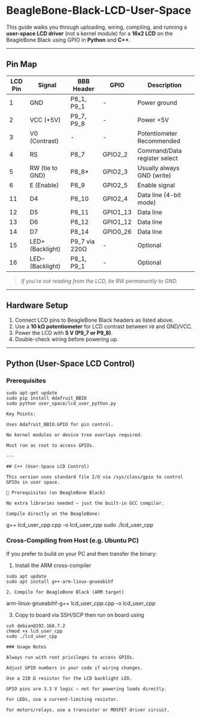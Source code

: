 # BeagleBone-Black-LCD-User-Space

This guide walks you through uploading, wiring, compiling, and running a **user-space LCD driver** (not a kernel module) for a **16x2 LCD** on the BeagleBone Black using GPIO in **Python** and **C++**.

---

## Pin Map

| LCD Pin | Signal | BBB Header | GPIO | Description |
|----------|---------|-------------|--------|--------------|
| 1 | GND | P8_1, P9_1 | - | Power ground |
| 2 | VCC (+5V) | P9_7, P9_8 | - | Power +5V |
| 3 | V0 (Contrast) | - | - | Potentiometer Recommended |
| 4 | RS | P8_7 | GPIO2_2 | Command/Data register select |
| 5 | RW (tie to GND) | P8_8* | GPIO2_3 | Usually always GND (write) |
| 6 | E (Enable) | P8_9 | GPIO2_5 | Enable signal |
| 11 | D4 | P8_10 | GPIO2_4 | Data line (4-bit mode) |
| 12 | D5 | P8_11 | GPIO1_13 | Data line |
| 13 | D6 | P8_12 | GPIO1_12 | Data line |
| 14 | D7 | P8_14 | GPIO0_26 | Data line |
| 15 | LED+ (Backlight) | P9_7 via 220Ω | - | Optional |
| 16 | LED− (Backlight) | P8_1, P9_1 | - | Optional |

> *If you’re not reading from the LCD, tie RW permanently to GND.*

---

## Hardware Setup

1. Connect LCD pins to BeagleBone Black headers as listed above.  
2. Use a **10 kΩ potentiometer** for LCD contrast between `V0` and GND/VCC.  
3. Power the LCD with **5 V (P9_7 or P9_8)**.  
4. Double-check wiring before powering up.

---

## Python (User-Space LCD Control)

### Prerequisites

```
sudo apt-get update
sudo pip install Adafruit_BBIO
sudo python user_space/lcd_user_python.py

Key Points:

Uses Adafruit_BBIO.GPIO for pin control.

No kernel modules or device tree overlays required.

Must run as root to access GPIOs.

---

## C++ (User-Space LCD Control)

This version uses standard file I/O via /sys/class/gpio to control GPIOs in user space.

🔧 Prerequisites (on BeagleBone Black)

No extra libraries needed — just the built-in GCC compiler.

Compile directly on the BeagleBone:

```
g++ lcd_user_cpp.cpp -o lcd_user_cpp
sudo ./lcd_user_cpp

### Cross-Compiling from Host (e.g. Ubuntu PC)

If you prefer to build on your PC and then transfer the binary:

1. Install the ARM cross-compiler
```
sudo apt update
sudo apt install g++-arm-linux-gnueabihf

2. Compile for BeagleBone Black (ARM target)
```
arm-linux-gnueabihf-g++ lcd_user_cpp.cpp -o lcd_user_cpp

3. Copy to board via SSH/SCP then run on board using
```
ssh debian@192.168.7.2
chmod +x lcd_user_cpp
sudo ./lcd_user_cpp

### Usage Notes

Always run with root privileges to access GPIOs.

Adjust GPIO numbers in your code if wiring changes.

Use a 220 Ω resistor for the LCD backlight LED.

GPIO pins are 3.3 V logic — not for powering loads directly.

For LEDs, use a current-limiting resistor.

For motors/relays, use a transistor or MOSFET driver circuit.